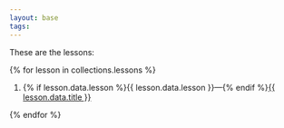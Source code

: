 ```yaml
---
layout: base
tags:
---
```


These are the lessons:

{% for lesson in collections.lessons %}
<ol class="nolist">
    <li>{% if lesson.data.lesson %}{{ lesson.data.lesson }}&mdash;{% endif %}<a href="{{ lesson.url }}">{{ lesson.data.title }}</a></li>
</ol>
{% endfor %}
